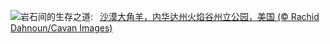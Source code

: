 ![](https://www.bing.com/th?id=OHR.NevadaBigHorns_ZH-CN5987046965_UHD.jpg&w=1000)岩石间的生存之道:&nbsp;&ensp;[沙漠大角羊，内华达州火焰谷州立公园，美国 (© Rachid Dahnoun/Cavan Images)](https://www.bing.com/th?id=OHR.NevadaBigHorns_ZH-CN5987046965_UHD.jpg)
<br><br/>
